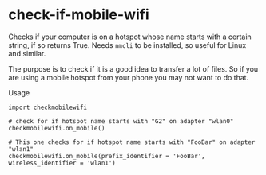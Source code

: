 # check-if-mobile-wifi
Checks if your computer is on a hotspot whose name starts with a certain string, if so returns True. Needs ```nmcli``` to be installed, so useful for Linux and similar.

The purpose is to check if it is a good idea to transfer a lot of files. So if you are using a mobile hotspot from your phone you may not want to do that.

Usage

    import checkmobilewifi

    # check for if hotspot name starts with "G2" on adapter "wlan0"
    checkmobilewifi.on_mobile() 

    # This one checks for if hotspot name starts with "FooBar" on adapter "wlan1"
    checkmobilewifi.on_mobile(prefix_identifier = 'FooBar', wireless_identifier = 'wlan1')
